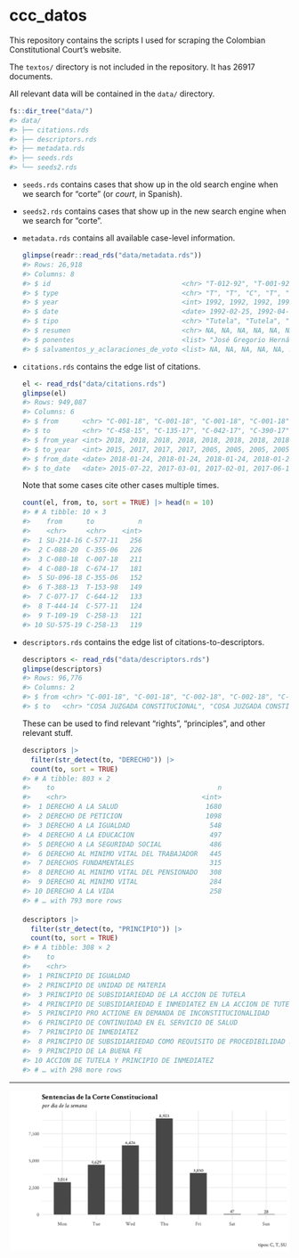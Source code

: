 
<!-- README.md is generated from README.Rmd. Please edit that file -->

# ccc_datos

<!-- badges: start -->
<!-- badges: end -->

This repository contains the scripts I used for scraping the Colombian
Constitutional Court’s website.

The `textos/` directory is not included in the repository. It has 26917
documents.

All relevant data will be contained in the `data/` directory.

``` r
fs::dir_tree("data/")
#> data/
#> ├── citations.rds
#> ├── descriptors.rds
#> ├── metadata.rds
#> ├── seeds.rds
#> └── seeds2.rds
```

-   `seeds.rds` contains cases that show up in the old search engine
    when we search for “corte” (or *court*, in Spanish).

-   `seeds2.rds` contains cases that show up in the new search engine
    when we search for “corte”.

-   `metadata.rds` contains all available case-level information.

    ``` r
    glimpse(readr::read_rds("data/metadata.rds"))
    #> Rows: 26,918
    #> Columns: 8
    #> $ id                                 <chr> "T-012-92", "T-001-92", "C-004-92",…
    #> $ type                               <chr> "T", "T", "C", "T", "T", "C", "T", …
    #> $ year                               <int> 1992, 1992, 1992, 1992, 1992, 1992,…
    #> $ date                               <date> 1992-02-25, 1992-04-03, 1992-05-07…
    #> $ tipo                               <chr> "Tutela", "Tutela", "Constitucional…
    #> $ resumen                            <chr> NA, NA, NA, NA, NA, NA, NA, NA, NA,…
    #> $ ponentes                           <list> "José Gregorio Hernández Galindo",…
    #> $ salvamentos_y_aclaraciones_de_voto <list> NA, NA, NA, NA, NA, NA, NA, NA, NA…
    ```

-   `citations.rds` contains the edge list of citations.

    ``` r
    el <- read_rds("data/citations.rds")
    glimpse(el)
    #> Rows: 949,087
    #> Columns: 6
    #> $ from      <chr> "C-001-18", "C-001-18", "C-001-18", "C-001-18", "C-001-18", …
    #> $ to        <chr> "C-458-15", "C-135-17", "C-042-17", "C-390-17", "C-1235-05",…
    #> $ from_year <int> 2018, 2018, 2018, 2018, 2018, 2018, 2018, 2018, 2018, 2018, …
    #> $ to_year   <int> 2015, 2017, 2017, 2017, 2005, 2005, 2005, 2005, 2005, 1996, …
    #> $ from_date <date> 2018-01-24, 2018-01-24, 2018-01-24, 2018-01-24, 2018-01-24,…
    #> $ to_date   <date> 2015-07-22, 2017-03-01, 2017-02-01, 2017-06-14, 2005-11-29,…
    ```

    Note that some cases cite other cases multiple times.

    ``` r
    count(el, from, to, sort = TRUE) |> head(n = 10)
    #> # A tibble: 10 × 3
    #>    from      to           n
    #>    <chr>     <chr>    <int>
    #>  1 SU-214-16 C-577-11   256
    #>  2 C-088-20  C-355-06   226
    #>  3 C-080-18  C-007-18   211
    #>  4 C-080-18  C-674-17   181
    #>  5 SU-096-18 C-355-06   152
    #>  6 T-388-13  T-153-98   149
    #>  7 C-077-17  C-644-12   133
    #>  8 T-444-14  C-577-11   124
    #>  9 T-109-19  C-258-13   121
    #> 10 SU-575-19 C-258-13   119
    ```

-   `descriptors.rds` contains the edge list of
    citations-to-descriptors.

    ``` r
    descriptors <- read_rds("data/descriptors.rds")
    glimpse(descriptors)
    #> Rows: 96,776
    #> Columns: 2
    #> $ from <chr> "C-001-18", "C-001-18", "C-002-18", "C-002-18", "C-002-18", "C-00…
    #> $ to   <chr> "COSA JUZGADA CONSTITUCIONAL", "COSA JUZGADA CONSTITUCIONAL FORMA…
    ```

    These can be used to find relevant “rights”, “principles”, and other
    relevant stuff.

    ``` r
    descriptors |> 
      filter(str_detect(to, "DERECHO")) |> 
      count(to, sort = TRUE)
    #> # A tibble: 803 × 2
    #>    to                                         n
    #>    <chr>                                  <int>
    #>  1 DERECHO A LA SALUD                      1680
    #>  2 DERECHO DE PETICION                     1098
    #>  3 DERECHO A LA IGUALDAD                    548
    #>  4 DERECHO A LA EDUCACION                   497
    #>  5 DERECHO A LA SEGURIDAD SOCIAL            486
    #>  6 DERECHO AL MINIMO VITAL DEL TRABAJADOR   445
    #>  7 DERECHOS FUNDAMENTALES                   315
    #>  8 DERECHO AL MINIMO VITAL DEL PENSIONADO   308
    #>  9 DERECHO AL MINIMO VITAL                  284
    #> 10 DERECHO A LA VIDA                        258
    #> # … with 793 more rows

    descriptors |> 
      filter(str_detect(to, "PRINCIPIO")) |> 
      count(to, sort = TRUE)
    #> # A tibble: 308 × 2
    #>    to                                                                          n
    #>    <chr>                                                                   <int>
    #>  1 PRINCIPIO DE IGUALDAD                                                     298
    #>  2 PRINCIPIO DE UNIDAD DE MATERIA                                            237
    #>  3 PRINCIPIO DE SUBSIDIARIEDAD DE LA ACCION DE TUTELA                        193
    #>  4 PRINCIPIO DE SUBSIDIARIEDAD E INMEDIATEZ EN LA ACCION DE TUTELA           157
    #>  5 PRINCIPIO PRO ACTIONE EN DEMANDA DE INCONSTITUCIONALIDAD                  153
    #>  6 PRINCIPIO DE CONTINUIDAD EN EL SERVICIO DE SALUD                          140
    #>  7 PRINCIPIO DE INMEDIATEZ                                                   133
    #>  8 PRINCIPIO DE SUBSIDIARIEDAD COMO REQUISITO DE PROCEDIBILIDAD DE LA ACC…   127
    #>  9 PRINCIPIO DE LA BUENA FE                                                  122
    #> 10 ACCION DE TUTELA Y PRINCIPIO DE INMEDIATEZ                                104
    #> # … with 298 more rows
    ```

------------------------------------------------------------------------

<img src="weekly-cases.png" style="display: block; margin: auto;" />
